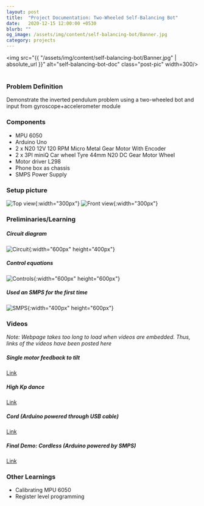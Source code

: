 ```yaml
---
layout: post
title:  "Project Documentation: Two-Wheeled Self-Balancing Bot"
date:   2020-12-15 12:00:00 +0530
blurb: ""
og_image: /assets/img/content/self-balancing-bot/Banner.jpg
category: projects
---
```


<img src="{{ "/assets/img/content/self-balancing-bot/Banner.jpg" | absolute_url }}" alt="self-balancing-bot-doc" class="post-pic" width=300/>
<br />
<br />

### Problem Definition
Demonstrate the inverted pendulum problem using a two-wheeled bot and input from gyroscope+accelerometer module


### Components
- MPU 6050
- Arduino Uno
- 2 x N20 12V 120 RPM Micro Metal Gear Motor With Encoder
- 2 x 3PI miniQ Car wheel Tyre 44mm N20 DC Gear Motor Wheel
- Motor driver L298
- Phone box as chassis
- SMPS Power Supply

### Setup picture
![Top view](/assets/img/content/self-balancing-bot/top_setup.jpg){:width="300px"}
![Front view](/assets/img/content/self-balancing-bot/front_setup.jpg){:width="300px"}


### Preliminaries/Learning

##### Circuit diagram
![Circuit](/assets/img/content/self-balancing-bot/circuit.jpg){:width="600px" height="400px"}

##### Control equations
![Controls](/assets/img/content/self-balancing-bot/maths.jpg){:width="600px" height="600px"}

##### Used an SMPS for the first time
![SMPS](/assets/img/content/self-balancing-bot/smps.jpg){:width="400px" height="600px"}


### Videos

*Note: Webpage takes too long to load when videos are embedded. Thus, links of the videos have been posted here*

##### Single motor feedback to tilt
[Link](https://drive.google.com/uc?export=view&id=1txB1wECq1SekcQoCvZviClIgD5hpdTyJ)

##### High Kp dance
[Link](https://drive.google.com/uc?export=view&id=10bm4_1NTQzhSNADEQV_8h9a8oLu4mA-Y)

##### Cord (Arduino powered through USB cable)
[Link](https://drive.google.com/uc?export=view&id=1ph00gV7dFbrdqpeK0FsKof0Ds0b58oQw)

##### Final Demo: Cordless (Arduino powered by SMPS)
[Link](https://drive.google.com/uc?export=view&id=11Vv4a78ACT_ELX9CO-pQlDlRg6kWfgtv)


### Other Learnings
- Calibrating MPU 6050
- Register level programming